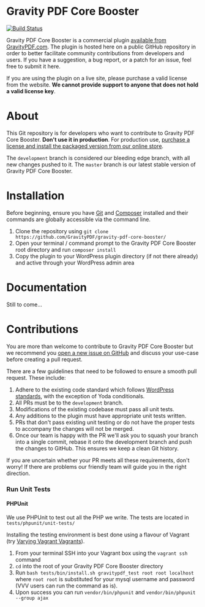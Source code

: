 Gravity PDF Core Booster
==========================

[![Build Status](https://travis-ci.org/GravityPDF/gravity-pdf-core-booster.svg?branch=development)](https://travis-ci.org/GravityPDF/gravity-pdf-core-booster)

Gravity PDF Core Booster is a commercial plugin [available from GravityPDF.com](#). The plugin is hosted here on a public GitHub repository in order to better facilitate community contributions from developers and users. If you have a suggestion, a bug report, or a patch for an issue, feel free to submit it here.

If you are using the plugin on a live site, please purchase a valid license from the website. **We cannot provide support to anyone that does not hold a valid license key**.

# About

This Git repository is for developers who want to contribute to Gravity PDF Core Booster. **Don't use it in production**. For production use, [purchase a license and install the packaged version from our online store](https://gravitypdf.com/shop/core-booster-add-on/).

The `development` branch is considered our bleeding edge branch, with all new changes pushed to it. The `master` branch is our latest stable version of Gravity PDF Core Booster.

# Installation

Before beginning, ensure you have [Git](https://git-scm.com/) and [Composer](https://getcomposer.org/) installed and their commands are globally accessible via the command line.

1. Clone the repository using `git clone https://github.com/GravityPDF/gravity-pdf-core-booster/`
1. Open your terminal / command prompt to the Gravity PDF Core Booster root directory and run `composer install`
1. Copy the plugin to your WordPress plugin directory (if not there already) and active through your WordPress admin area

# Documentation

Still to come...

# Contributions

You are more than welcome to contribute to Gravity PDF Core Booster but we recommend you [open a new issue on GitHub](https://github.com/GravityPDF/gravity-pdf-core-booster/issues) and discuss your use-case before creating a pull request.

There are a few guidelines that need to be followed to ensure a smooth pull request. These include:

1. Adhere to the existing code standard which follows [WordPress standards](https://make.wordpress.org/core/handbook/best-practices/coding-standards/php/), with the exception of Yoda conditionals.
1. All PRs must be to the `development` branch.
1. Modifications of the existing codebase must pass all unit tests.
1. Any additions to the plugin must have appropriate unit tests written.
1. PRs that don't pass existing unit testing or do not have the proper tests to accompany the changes will not be merged.
1. Once our team is happy with the PR we'll ask you to squash your branch into a single commit, rebase it onto the development branch and push the changes to GitHub. This ensures we keep a clean Git history.

If you are uncertain whether your PR meets all these requirements, don't worry! If there are problems our friendly team will guide you in the right direction.

### Run Unit Tests

#### PHPUnit

We use PHPUnit to test out all the PHP we write. The tests are located in `tests/phpunit/unit-tests/`

Installing the testing environment is best done using a flavour of Vagrant (try [Varying Vagrant Vagrants](https://github.com/Varying-Vagrant-Vagrants/VVV)).

1. From your terminal SSH into your Vagrant box using the `vagrant ssh` command
2. `cd` into the root of your Gravity PDF Core Booster directory
3. Run `bash tests/bin/install.sh gravitypdf_test root root localhost` where `root root` is substituted for your mysql username and password (VVV users can run the command as is).
4. Upon success you can run `vendor/bin/phpunit` and `vendor/bin/phpunit --group ajax`